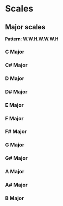 <Back name="Music theory" link="./" />

# Scales

## Major scales

**Pattern**: **W.W.H.W.W.W.H**

### C Major

<PianoKeys
    active="['C4', 'D4', 'E4', 'F4', 'G4', 'A4', 'B4']"
/>

### C# Major

<PianoKeys
    active="['C#4', 'D#4', 'F4', 'F#4', 'G#4', 'A#4', 'C5', 'C#5']"
/>

### D Major

<PianoKeys
    active="['D4', 'E4', 'F#4', 'G4', 'A4', 'B4', 'C#5', 'D5']"
/>

### D# Major

<PianoKeys
    active="['D#4', 'F4', 'G4', 'G#4', 'A#4', 'C5', 'D5', 'D#5']"
/>

### E Major

<PianoKeys
    active="['E4', 'F#4', 'G#4', 'A4', 'B4', 'C#5', 'D#5', 'E5']"
/>

### F Major

<PianoKeys
    active="['F4', 'G4', 'A4', 'A#4', 'C5', 'D5', 'E5', 'F5']"
/>

### F# Major

<PianoKeys
    active="['F#4', 'G#4', 'A#4', 'B4', 'C#5', 'D#5', 'F5', 'F#5']"
/>

### G Major

<PianoKeys
    active="['G4', 'A4', 'B4', 'C5', 'D5', 'E5', 'F#5', 'G5']"
/>

### G# Major

<PianoKeys
    active="['G#4', 'A#4', 'C5', 'C#5', 'D#5', 'F5', 'G5', 'G#5']"
/>

### A Major

<PianoKeys
    active="['A4', 'B4', 'C#5', 'D5', 'E5', 'F#5', 'G#5', 'A5']"
/>

### A# Major

<PianoKeys
    active="['A#4', 'C5', 'D5', 'D#5', 'F5', 'G5', 'A5', 'A#5']"
/>

### B Major

<PianoKeys
    active="['B4', 'C#5', 'D#5', 'E5', 'F#5', 'G#5', 'A#5', 'B5']"
/>
